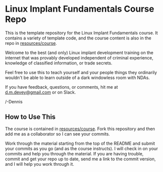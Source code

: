 # Linux Implant Fundamentals Course Repo

This is the template repository for the Linux Implant Fundamentals course. It contains a variety of template code, and the course content is also in the repo in [resources/course](resources/course/README.md). 

Welcome to the best (and only) Linux implant development training on the internet that was provably developed independent of criminal experience, knowledge of classified information, or trade secrets. 

Feel free to use this to teach yourself and your people things they ordinarily wouldn't be able to learn outside of a dark windowless room with NDAs.

If you have feedback, questions, or comments, hit me at d.m.devey@gmail.com or on Slack. 

/-Dennis

## How to Use This 

The course is contained in [resources/course](resources/course/README.md). Fork this repository and then add me as a collaborator so I can see your commits. 

Work through the material starting from the top of the README and submit your commits as you go (and as the course instructs).  I will check in on your commits and help you through the material. If you are having trouble, commit and get your repo up to date, send me a link to the commit version, and I will help you work through it.




